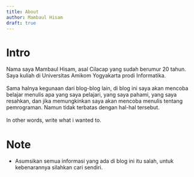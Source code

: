 ```yaml
---
title: About
author: Mambaul Hisam
draft: true
---
```


# Intro
Nama saya Mambaul Hisam, asal Cilacap yang sudah berumur 20 tahun. Saya kuliah di Universitas Amikom Yogyakarta prodi Informatika.
\
\
Sama halnya kegunaan dari blog-blog lain, di blog ini saya akan mencoba belajar menulis apa yang saya pelajari, yang saya pahami, yang saya resahkan, dan jika memungkinkan saya akan mencoba menulis tentang pemrograman. Namun tidak terbatas dengan hal-hal tersebut.
\
\
In other words, write what i wanted to.

# Note
- Asumsikan semua informasi yang ada di blog ini itu salah, untuk kebenarannya silahkan cari sendiri.